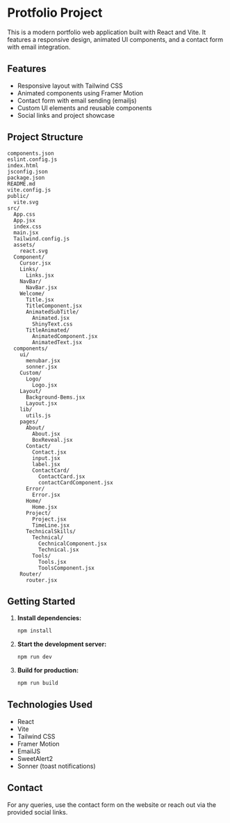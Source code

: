 # Protfolio Project

This is a modern portfolio web application built with React and Vite. It features a responsive design, animated UI components, and a contact form with email integration.

## Features
- Responsive layout with Tailwind CSS
- Animated components using Framer Motion
- Contact form with email sending (emailjs)
- Custom UI elements and reusable components
- Social links and project showcase

## Project Structure
```
components.json
eslint.config.js
index.html
jsconfig.json
package.json
README.md
vite.config.js
public/
  vite.svg
src/
  App.css
  App.jsx
  index.css
  main.jsx
  Tailwind.config.js
  assets/
    react.svg
  Component/
    Cursor.jsx
    Links/
      Links.jsx
    NavBar/
      NavBar.jsx
    Welcome/
      Title.jsx
      TitleComponent.jsx
      AnimatedSubTitle/
        Animated.jsx
        ShinyText.css
      TitleAnimated/
        AnimatedComponent.jsx
        AnimatedText.jsx
  components/
    ui/
      menubar.jsx
      sonner.jsx
    Custom/
      Logo/
        Logo.jsx
    Layout/
      Background-Bems.jsx
      Layout.jsx
    lib/
      utils.js
    pages/
      About/
        About.jsx
        BoxReveal.jsx
      Contact/
        Contact.jsx
        input.jsx
        label.jsx
        ContactCard/
          ContactCard.jsx
          contactCardComponent.jsx
      Error/
        Error.jsx
      Home/
        Home.jsx
      Project/
        Project.jsx
        TimeLine.jsx
      TechnicalSkills/
        Technical/
          CechnicalComponent.jsx
          Technical.jsx
        Tools/
          Tools.jsx
          ToolsComponent.jsx
    Router/
      router.jsx
```

## Getting Started

1. **Install dependencies:**
   ```sh
   npm install
   ```
2. **Start the development server:**
   ```sh
   npm run dev
   ```
3. **Build for production:**
   ```sh
   npm run build
   ```

## Technologies Used
- React
- Vite
- Tailwind CSS
- Framer Motion
- EmailJS
- SweetAlert2
- Sonner (toast notifications)

## Contact
For any queries, use the contact form on the website or reach out via the provided social links.
